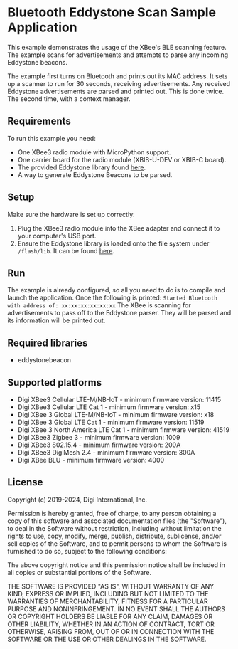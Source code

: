 Bluetooth Eddystone Scan Sample Application
===========================================

This example demonstrates the usage of the XBee's BLE scanning feature.
The example scans for advertisements and attempts to parse any incoming
Eddystone beacons.

The example first turns on Bluetooth and prints out its MAC address.
It sets up a scanner to run for 30 seconds, receiving advertisements.
Any received Eddystone advertisements are parsed and printed out.
This is done twice. The second time, with a context manager.

Requirements
------------

To run this example you need:

* One XBee3 radio module with MicroPython support.
* One carrier board for the radio module (XBIB-U-DEV or XBIB-C board).
* The provided Eddystone library found [here](../../../lib/eddystonebeacon/).
* A way to generate Eddystone Beacons to be parsed.

Setup
-----

Make sure the hardware is set up correctly:

1. Plug the XBee3 radio module into the XBee adapter and connect it to your
   computer's USB port.
2. Ensure the Eddystone library is loaded onto the file system under
   `/flash/lib`. It can be found [here](../../../lib/eddystonebeacon/).

Run
---

The example is already configured, so all you need to do is to compile and
launch the application.
Once the following is printed:
`Started Bluetooth with address of: xx:xx:xx:xx:xx:xx`
The XBee is scanning for advertisements to pass off to the Eddystone parser.
They will be parsed and its information will be printed out.

Required libraries
--------------------

* eddystonebeacon

Supported platforms
-------------------

* Digi XBee3 Cellular LTE-M/NB-IoT - minimum firmware version: 11415
* Digi XBee3 Cellular LTE Cat 1 - minimum firmware version: x15
* Digi XBee 3 Global LTE-M/NB-IoT - minimum firmware version: x18
* Digi XBee 3 Global LTE Cat 1 - minimum firmware version: 11519
* Digi XBee 3 North America LTE Cat 1 - minimum firmware version: 41519
* Digi XBee3 Zigbee 3 - minimum firmware version: 1009
* Digi XBee3 802.15.4 - minimum firmware version: 200A
* Digi XBee3 DigiMesh 2.4 - minimum firmware version: 300A
* Digi XBee BLU - minimum firmware version: 4000

License
-------

Copyright (c) 2019-2024, Digi International, Inc.

Permission is hereby granted, free of charge, to any person obtaining a copy
of this software and associated documentation files (the "Software"), to deal
in the Software without restriction, including without limitation the rights
to use, copy, modify, merge, publish, distribute, sublicense, and/or sell
copies of the Software, and to permit persons to whom the Software is
furnished to do so, subject to the following conditions:

The above copyright notice and this permission notice shall be included in all
copies or substantial portions of the Software.

THE SOFTWARE IS PROVIDED "AS IS", WITHOUT WARRANTY OF ANY KIND, EXPRESS OR
IMPLIED, INCLUDING BUT NOT LIMITED TO THE WARRANTIES OF MERCHANTABILITY,
FITNESS FOR A PARTICULAR PURPOSE AND NONINFRINGEMENT. IN NO EVENT SHALL THE
AUTHORS OR COPYRIGHT HOLDERS BE LIABLE FOR ANY CLAIM, DAMAGES OR OTHER
LIABILITY, WHETHER IN AN ACTION OF CONTRACT, TORT OR OTHERWISE, ARISING FROM,
OUT OF OR IN CONNECTION WITH THE SOFTWARE OR THE USE OR OTHER DEALINGS IN THE
SOFTWARE.
